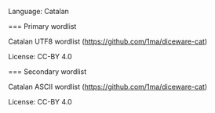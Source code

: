 Language: Catalan

=== Primary wordlist

Catalan UTF8 wordlist (https://github.com/1ma/diceware-cat)

License: CC-BY 4.0

=== Secondary wordlist

Catalan ASCII wordlist (https://github.com/1ma/diceware-cat)

License: CC-BY 4.0